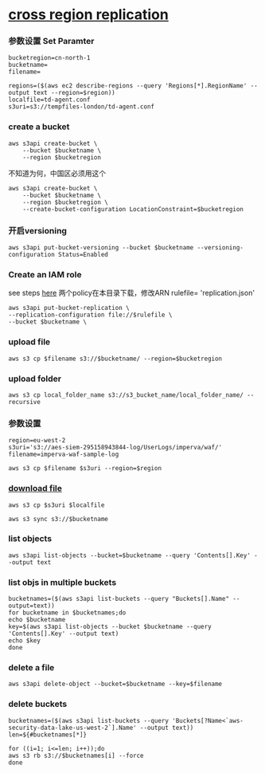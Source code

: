 

# [cross region replication](https://docs.aws.amazon.com/AmazonS3/latest/userguide/replication-walkthrough1.html)

### 参数设置 Set Paramter
```
bucketregion=cn-north-1
bucketname=
filename=
```
```
regions=($(aws ec2 describe-regions --query 'Regions[*].RegionName' --output text --region=$region))
localfile=td-agent.conf
s3uri=s3://tempfiles-london/td-agent.conf
```
###  create a bucket
```
aws s3api create-bucket \
    --bucket $bucketname \
    --region $bucketregion
```
不知道为何，中国区必须用这个
```
aws s3api create-bucket \
    --bucket $bucketname \
    --region $bucketregion \
    --create-bucket-configuration LocationConstraint=$bucketregion
   ```
### 开启versioning
```
aws s3api put-bucket-versioning --bucket $bucketname --versioning-configuration Status=Enabled
```
 ### Create an IAM role
 see steps [here](https://github.com/jessicawyc/myawscli/blob/main/IAM/IAM.md#create-a-role)
 两个policy在本目录下载，修改ARN
rulefile= 'replication.json'
```
aws s3api put-bucket-replication \
--replication-configuration file://$rulefile \
--bucket $bucketname \

```

###  upload file
```
aws s3 cp $filename s3://$bucketname/ --region=$bucketregion
```
###  upload folder
```
aws s3 cp local_folder_name s3://s3_bucket_name/local_folder_name/ --recursive
```
### 参数设置
```
region=eu-west-2
s3uri='s3://aes-siem-295158943844-log/UserLogs/imperva/waf/'
filename=imperva-waf-sample-log
```
```
aws s3 cp $filename $s3uri --region=$region
```

###  [download file](https://docs.aws.amazon.com/cli/latest/reference/s3/cp.html)
```
aws s3 cp $s3uri $localfile
```
```
aws s3 sync s3://$bucketname

```

###  list objects
```
aws s3api list-objects --bucket=$bucketname --query 'Contents[].Key' --output text
```
###  list objs in multiple buckets
```
bucketnames=($(aws s3api list-buckets --query "Buckets[].Name" --output=text))
for bucketname in $bucketnames;do
echo $bucketname
key=$(aws s3api list-objects --bucket $bucketname --query 'Contents[].Key' --output text)
echo $key
done
```

###  delete a file
```
aws s3api delete-object --bucket=$bucketname --key=$filename
```
###  delete buckets
```
bucketnames=($(aws s3api list-buckets --query 'Buckets[?Name<`aws-security-data-lake-us-west-2`].Name' --output text))
len=${#bucketnames[*]}
```
```
for ((i=1; i<=len; i++));do
aws s3 rb s3://$bucketnames[i] --force
done
```
